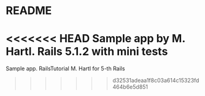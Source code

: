 # README

<<<<<<< HEAD
Sample app by M. Hartl. Rails 5.1.2 with mini tests
=======
Sample app. RailsTutorial M. Hartl for 5-th Rails
>>>>>>> d32531adeaa1f8c03a614c15323fd464b6e5d851
